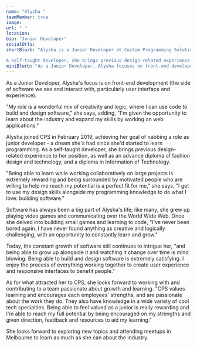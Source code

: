 ```yaml
---
name: "Alysha "
teamMember: true
image: 
url: " "
location:
bio: "Junior Developer"
socialUrls:
shortBlurb: "Alysha is a Junior Developer at Custom Programming Solutions. Her focus is on front-end development (the side of software we see and interact with, particularly user interface and experience).

A self-taught developer, she brings previous design-related experience to her position, as well as an advance diploma of fashion design and technology, and a diploma in Information Technology."
miniBlurb: "As a Junior Developer, Alysha focuses on front-end development (the side of software we see and interact with, particularly user interface and experience)."
---
```


As a Junior Developer, Alysha's focus is on front-end development (the side of software we see and interact with, particularly user interface and experience). 

"My role is a wonderful mix of creativity and logic, where I can use code to build and design software," she says, adding, "I'm given the opportunity to learn about the industry and expand my skills by working on web applications."

Alysha joined CPS in February 2019, achieving her goal of nabbing a role as junior developer - a dream she's had since she'd started to learn programming. As a self-taught developer, she brings previous design-related experience to her position, as well as an advance diploma of fashion design and technology, and a diploma in Information of Technology.

"Being able to learn while working collaboratively on large projects is extremely rewarding and being surrounded by motivated people who are willing to help me reach my potential is a perfect fit for me," she says. "I get to use my design skills alongside my programming knowledge to do what I love: building software."

Software has always been a big part of Alysha's life; like many, she grew up playing video games and communicating over the World Wide Web. Once she delved into building small games and learning to code, "I've never been bored again. I have never found anything as creative and logically challenging, with an opportunity to constantly learn and grow."

Today, the constant growth of software still continues to intrigue her, "and being able to grow up alongside it and watching it change over time is mind blowing. Being able to build and design software is extremely satisfying. I enjoy the process of everything working together to create user experience and responsive interfaces to benefit people."

As for what attracted her to CPS, she looks forward to working with and contributing to a team passionate about growth and learning. "CPS values learning and encourages each employees' strengths, and are passionate about the work they do. They also have knowledge in a wide variety of cool tech specialties. Being able to feel valued as a junior is really rewarding and I'm able to reach my full potential by being encouraged on my strengths and given direction, feedback and resources to aid my learning."

She looks forward to exploring new topics and attending meetups in Melbourne to learn as much as she can about the industry. 

